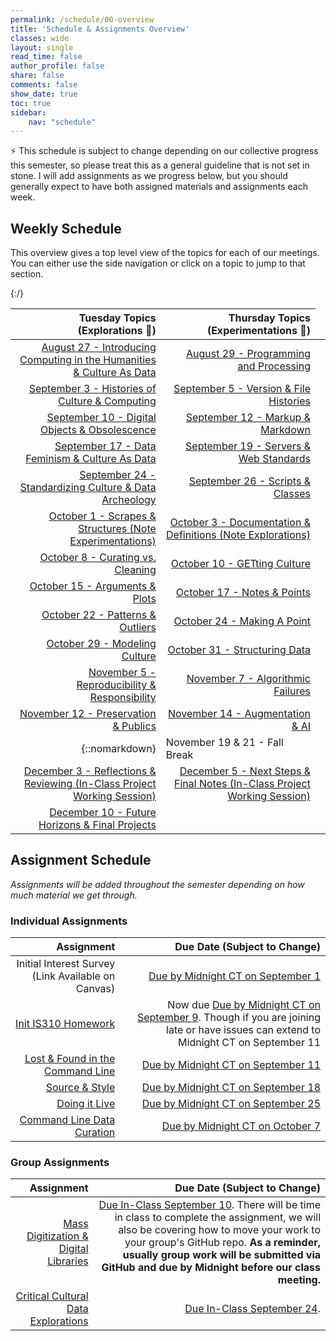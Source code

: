 ```yaml
---
permalink: /schedule/00-overview
title: 'Schedule & Assignments Overview'
classes: wide
layout: single
read_time: false
author_profile: false
share: false
comments: false
show_date: true
toc: true
sidebar:
    nav: "schedule"
---
```


<div class="notice--info">⚡️ This schedule is subject to change depending on our collective progress this semester, so please treat this as a general guideline that is not set in stone. I will add assignments as we progress below, but you should generally expect to have both assigned materials and assignments each week.</div>

## Weekly Schedule

This overview gives a top level view of the topics for each of our meetings. You can either use the side navigation or click on a topic to jump to that section.

| Tuesday Topics (Explorations 🔭)  | Thursday Topics (Experimentations 🔬) |
| -----------------: | --------------: |
| [August 27 - Introducing Computing in the Humanities & Culture As Data]({{site.baseurl}}/schedule/01-introducing-computing-in-the-humanities-culture-as-data/) | [August 29 - Programming and Processing]({{site.baseurl}}/schedule/02-programming-and-processing/) |
| [September 3 - Histories of Culture & Computing]({{site.baseurl}}/schedule/03-histories-of-culture-and-computing/) | [September 5 - Version & File Histories]({{site.baseurl}}/schedule/04-version-file-histories/) |
| [September 10 - Digital Objects & Obsolescence]({{site.baseurl}}/schedule/05-digital-objects-and-obsolescence/) | [September 12 - Markup & Markdown]({{site.baseurl}}/schedule/06-markup-and-markdown/) |
| [September 17 - Data Feminism & Culture As Data]({{site.baseurl}}/schedule/07-data-feminism-and-culture-as-data/) | [September 19 - Servers & Web Standards]({{site.baseurl}}/schedule/08-servers-web-standards/) |
| [September 24 - Standardizing Culture & Data Archeology]({{site.baseurl}}/schedule/09-standardizing-culture-data-archeology/) | [September 26 - Scripts & Classes]({{site.baseurl}}/schedule/10-scripts-classes/) |
| [October 1 - Scrapes & Structures (Note Experimentations)]({{site.baseurl}}/schedule/11-scrapes-structures/) | [October 3 - Documentation & Definitions (Note Explorations)]({{site.baseurl}}/schedule/12-documentation-definitions/) |
| [October 8 - Curating vs. Cleaning]({{site.baseurl}}/schedule/13-curating-vs-cleaning/) | [October 10 - GETting Culture]({{site.baseurl}}/schedule/14-getting-culture/) |
| [October 15 - Arguments & Plots]({{site.baseurl}}/schedule/15-arguments-plots/) | [October 17 - Notes & Points]({{site.baseurl}}/schedule/16-notes-points/) |
| [October 22 - Patterns & Outliers]({{site.baseurl}}/schedule/17-patterns-outliers/) | [October 24 - Making A Point]({{site.baseurl}}/schedule/18-making-a-point/) |
| [October 29 - Modeling Culture]({{site.baseurl}}/schedule/19-modeling-culture/) | [October 31 - Structuring Data]({{site.baseurl}}/schedule/20-structuring-data/) |
| [November 5 - Reproducibility & Responsibility]({{site.baseurl}}/schedule/21-reproducibility-responsibility/) | [November 7 - Algorithmic Failures]({{site.baseurl}}/schedule/22-algorithmic-failures/) |
| [November 12 - Preservation & Publics]({{site.baseurl}}/schedule/23-preservation-publics/) | [November 14 - Augmentation & AI]({{site.baseurl}}/schedule/24-augmentation-ai/) |
|{::nomarkdown}<td colspan="2">November 19 & 21 - Fall Break</td>{:/}|
| [December 3 - Reflections & Reviewing (In-Class Project Working Session)]({{site.baseurl}}/schedule/27-reflections-reviewing/) | [December 5 - Next Steps & Final Notes (In-Class Project Working Session)]({{site.baseurl}}/schedule/28-next-steps-final-notes/) |
| [December 10 - Future Horizons & Final Projects]({{site.baseurl}}/schedule/29-future-horizons-final-projects/) | |


## Assignment Schedule

*Assignments will be added throughout the semester depending on how much material we get through.*

### Individual Assignments

| Assignment | Due Date (Subject to Change) |
| -----------------: | --------------: |
| Initial Interest Survey (Link Available on Canvas) | [Due by Midnight CT on September 1]({{site.baseurl}}/schedule/03-change-over-time-histories-of-computing/) |
| [Init IS310 Homework]({{site.baseurl}}/materials/introducing-humanities-computing/03-intro-versioning-git/#homework-init-is310) | Now due [Due by Midnight CT on September 9]({{site.baseurl}}/schedule/05-digital-objects-and-obsolescence/). Though if you are joining late or have issues can extend to Midnight CT on September 11 |
| [Lost & Found in the Command Line]({{site.baseurl}}/materials/introducing-humanities-computing/06-intro-file-formats#homework-lost--found-in-the-command-line) | [Due by Midnight CT on September 11]({{site.baseurl}}/schedule/06-markup-markdown/) |
| [Source & Style]({{site.baseurl}}/materials/introducing-humanities-computing/07-intro-html#homework-source-and-style) | [Due by Midnight CT on September 18]({{site.baseurl}}/schedule/08-servers-web-standards/) |
| [Doing it Live]({{site.baseurl}}/materials/introducing-humanities-computing/08-intro-web#homework-doing-it-live) | [Due by Midnight CT on September 25]({{site.baseurl}}/schedule/10-scripts-classes/) |
| [Command Line Data Curation]({{site.baseurl}}/materials/creating-curating-humanities-data/04-virtual-environments#homework-command-line-data-curation) | [Due by Midnight CT on October 7]({{site.baseurl}}/schedule/13-curating-vs-cleaning/) |

### Group Assignments

| Assignment | Due Date (Subject to Change) |
| -----------------: | --------------: |
| [Mass Digitization & Digital Libraries]({{site.baseurl}}/collecting-digitizing-culture) | [Due In-Class September 10]({{site.baseurl}}/schedule/05-digital-objects-and-obsolescence/). There will be time in class to complete the assignment, we will also be covering how to move your work to your group's GitHub repo. **As a reminder, usually group work will be submitted via GitHub and due by Midnight before our class meeting.** |
| [Critical Cultural Data Explorations]({{site.baseurl}}/critical-cultural-data-explorations/) | [Due In-Class September 24]({{site.baseurl}}/schedule/09-standardizing-culture-data-archeology/).|
